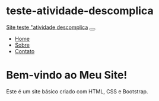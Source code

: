# teste-atividade-descomplica
<!DOCTYPE html>
<html lang="en">
<head>
  <meta charset="UTF-8">
  <meta name="viewport" content="width=device-width, initial-scale=1.0">
  <title>Site teste "atividade descomplica"</title>
  <link href="css/bootstrap.min.css" rel="stylesheet">
  <link href="css/style.css" rel="stylesheet">
</head>
<body>
  <nav class="navbar navbar-expand-lg navbar-light bg-light">
    <div class="container">
      <a class="navbar-brand" href="#">Site teste "atividade descomplica</a>
      <button class="navbar-toggler" type="button" data-bs-toggle="collapse" data-bs-target="#navbarNav" aria-controls="navbarNav" aria-expanded="false" aria-label="Toggle navigation">
        <span class="navbar-toggler-icon"></span>
      </button>
      <div class="collapse navbar-collapse" id="navbarNav">
        <ul class="navbar-nav">
          <li class="nav-item">
            <a class="nav-link active" aria-current="page" href="#">Home</a>
          </li>
          <li class="nav-item">
            <a class="nav-link" href="#">Sobre</a>
          </li>
          <li class="nav-item">
            <a class="nav-link" href="#">Contato</a>
          </li>
        </ul>
      </div>
    </div>
  </nav>

  <div class="container mt-5">
    <h1>Bem-vindo ao Meu Site!</h1>
    <p>Este é um site básico criado com HTML, CSS e Bootstrap.</p>
  </div>

  <script src="js/bootstrap.bundle.min.js"></script>
  <script src="js/script.js"></script>
</body>
</html>
